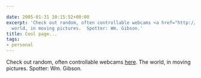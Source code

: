 ```yaml
---

date: 2005-01-31 10:15:52+00:00
excerpt: 'Check out random, often controllable webcams <a href="http://www.opentopia.com/hiddencam.php">here</a>.  The
  world, in moving pictures.  Spotter: Wm. Gibson.'
title: Cool page...
tags:
- personal
---
```


Check out random, often controllable webcams [here](http://www.opentopia.com/hiddencam.php).  The world, in moving pictures.  Spotter: Wm. Gibson.
